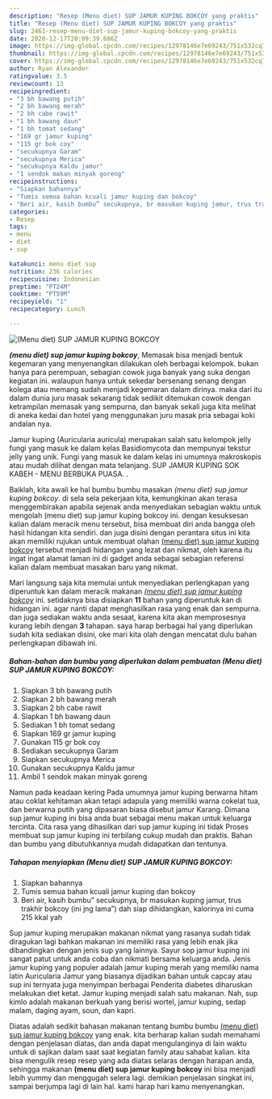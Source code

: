 ```yaml
---
description: "Resep (Menu diet) SUP JAMUR KUPING BOKCOY yang praktis"
title: "Resep (Menu diet) SUP JAMUR KUPING BOKCOY yang praktis"
slug: 2461-resep-menu-diet-sup-jamur-kuping-bokcoy-yang-praktis
date: 2020-12-17T20:09:39.686Z
image: https://img-global.cpcdn.com/recipes/12978146e7e69243/751x532cq70/menu-diet-sup-jamur-kuping-bokcoy-foto-resep-utama.jpg
thumbnail: https://img-global.cpcdn.com/recipes/12978146e7e69243/751x532cq70/menu-diet-sup-jamur-kuping-bokcoy-foto-resep-utama.jpg
cover: https://img-global.cpcdn.com/recipes/12978146e7e69243/751x532cq70/menu-diet-sup-jamur-kuping-bokcoy-foto-resep-utama.jpg
author: Ryan Alexander
ratingvalue: 3.5
reviewcount: 13
recipeingredient:
- "3 bh bawang putih"
- "2 bh bawang merah"
- "2 bh cabe rawit"
- "1 bh bawang daun"
- "1 bh tomat sedang"
- "169 gr jamur kuping"
- "115 gr bok coy"
- "secukupnya Garam"
- "secukupnya Merica"
- "secukupnya Kaldu jamur"
- "1 sendok makan minyak goreng"
recipeinstructions:
- "Siapkan bahannya"
- "Tumis semua bahan kcuali jamur kuping dan bokcoy"
- "Beri air, kasih bumbu” secukupnya, br masukan kuping jamur, trus trakhir bokcoy (ini jng lama”) dah siap dihidangkan, kalorinya ini cuma 215 kkal yah"
categories:
- Resep
tags:
- menu
- diet
- sup

katakunci: menu diet sup 
nutrition: 236 calories
recipecuisine: Indonesian
preptime: "PT24M"
cooktime: "PT59M"
recipeyield: "1"
recipecategory: Lunch

---
```



![(Menu diet) SUP JAMUR KUPING BOKCOY](https://img-global.cpcdn.com/recipes/12978146e7e69243/751x532cq70/menu-diet-sup-jamur-kuping-bokcoy-foto-resep-utama.jpg)

<b><i>(menu diet) sup jamur kuping bokcoy</i></b>, Memasak bisa menjadi bentuk kegemaran yang menyenangkan dilakukan oleh berbagai kelompok. bukan hanya para perempuan, sebagian cowok juga banyak yang suka dengan kegiatan ini. walaupun hanya untuk sekedar bersenang senang dengan kolega atau memang sudah menjadi kegemaran dalam dirinya. maka dari itu dalam dunia juru masak sekarang tidak sedikit ditemukan cowok dengan ketrampilan memasak yang sempurna, dan banyak sekali juga kita melihat di aneka kedai dan hotel yang menggunakan juru masak pria sebagai koki andalan nya.

Jamur kuping (Auricularia auricula) merupakan salah satu kelompok jelly fungi yang masuk ke dalam kelas Basidiomycota dan mempunyai tekstur jelly yang unik. Fungi yang masuk ke dalam kelas ini umumnya makroskopis atau mudah dilihat dengan mata telanjang. SUP JAMUR KUPING SOK KABEH - MENU BERBUKA PUASA. .

Baiklah, kita awali ke hal bumbu bumbu masakan <i>(menu diet) sup jamur kuping bokcoy</i>. di sela sela pekerjaan kita, kemungkinan akan terasa menggembirakan apabila sejenak anda menyediakan sebagian waktu untuk mengolah (menu diet) sup jamur kuping bokcoy ini. dengan kesuksesan kalian dalam meracik menu tersebut, bisa membuat diri anda bangga oleh hasil hidangan kita sendiri. dan juga disini dengan perantara situs ini kita akan memiliki rujukan untuk membuat olahan <u>(menu diet) sup jamur kuping bokcoy</u> tersebut menjadi hidangan yang lezat dan nikmat, oleh karena itu ingat ingat alamat laman ini di gadget anda sebagai sebagian referensi kalian dalam membuat masakan baru yang nikmat.


Mari langsung saja kita memulai untuk menyediakan perlengkapan yang diperuntuk kan dalam meracik makanan <u><i>(menu diet) sup jamur kuping bokcoy</i></u> ini. setidaknya bisa disiapkan <b>11</b> bahan yang diperuntuk kan di hidangan ini. agar nanti dapat menghasilkan rasa yang enak dan sempurna. dan juga sediakan waktu anda sesaat, karena kita akan memprosesnya kurang lebih dengan <b>3</b> tahapan. saya harap berbagai hal yang diperlukan sudah kita sediakan disini, oke mari kita olah dengan mencatat dulu bahan perlengkapan dibawah ini.

<!--inarticleads1-->

##### Bahan-bahan dan bumbu yang diperlukan dalam pembuatan (Menu diet) SUP JAMUR KUPING BOKCOY:

1. Siapkan 3 bh bawang putih
1. Siapkan 2 bh bawang merah
1. Siapkan 2 bh cabe rawit
1. Siapkan 1 bh bawang daun
1. Sediakan 1 bh tomat sedang
1. Siapkan 169 gr jamur kuping
1. Gunakan 115 gr bok coy
1. Sediakan secukupnya Garam
1. Siapkan secukupnya Merica
1. Gunakan secukupnya Kaldu jamur
1. Ambil 1 sendok makan minyak goreng


Namun pada keadaan kering Pada umumnya jamur kuping berwarna hitam atau coklat kehitaman akan tetapi adapula yang memiliki warna cokelat tua, dan berwarna putih yang dipasaran biasa disebut jamur Karang. Dimana sup jamur kuping ini bisa anda buat sebagai menu makan untuk keluarga tercinta. Cita rasa yang dihasilkan dari sup jamur kuping ini tidak Proses membuat sup jamur kuping ini terbilang cukup mudah dan praktis. Bahan dan bumbu yang dibutuhkannya mudah didapatkan dan tentunya. 

<!--inarticleads2-->

##### Tahapan menyiapkan (Menu diet) SUP JAMUR KUPING BOKCOY:

1. Siapkan bahannya
1. Tumis semua bahan kcuali jamur kuping dan bokcoy
1. Beri air, kasih bumbu” secukupnya, br masukan kuping jamur, trus trakhir bokcoy (ini jng lama”) dah siap dihidangkan, kalorinya ini cuma 215 kkal yah


Sup jamur kuping merupakan makanan nikmat yang rasanya sudah tidak diragukan lagi bahkan makanan ini memiliki rasa yang lebih enak jika dibandingkan dengan jenis sup yang lainnya. Sayur sop jamur kuping ini sangat patut untuk anda coba dan nikmati bersama keluarga anda. Jenis jamur kuping yang populer adalah jamur kuping merah yang memiliki nama latin Auricularia Jamur yang biasanya dijadikan bahan untuk capcay atau sup ini ternyata juga menyimpan berbagai Penderita diabetes diharuskan melakukan diet ketat. Jamur kuping menjadi salah satu makanan. Nah, sup kimlo adalah makanan berkuah yang berisi wortel, jamur kuping, sedap malam, daging ayam, soun, dan kapri. 

Diatas adalah sedikit bahasan makanan tentang bumbu bumbu <u>(menu diet) sup jamur kuping bokcoy</u> yang enak. kita berharap kalian sudah memahami dengan penjelasan diatas, dan anda dapat mengulanginya di lain waktu untuk di sajikan dalam saat saat kegiatan family atau sahabat kalian. kita bisa mengulik resep resep yang ada diatas selaras dengan harapan anda, sehingga makanan <b>(menu diet) sup jamur kuping bokcoy</b> ini bisa menjadi lebih yummy dan menggugah selera lagi. demikian penjelasan singkat ini, sampai berjumpa lagi di lain hal. kami harap hari kamu menyenangkan.
